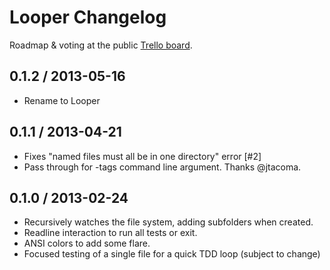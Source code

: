 # Looper Changelog

Roadmap & voting at the public [Trello board](https://trello.com/b/VvblYiSE).

## 0.1.2 / 2013-05-16

* Rename to Looper

## 0.1.1 / 2013-04-21

* Fixes "named files must all be in one directory" error [#2]
* Pass through for -tags command line argument. Thanks @jtacoma.

## 0.1.0 / 2013-02-24

* Recursively watches the file system, adding subfolders when created.
* Readline interaction to run all tests or exit.
* ANSI colors to add some flare.
* Focused testing of a single file for a quick TDD loop (subject to change)
